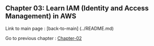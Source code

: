 ## Chapter 03: Learn IAM (Identity and Access Management) in AWS


Link to main page : [back-to-main] (../README.md)






Go to previous chapter : [Chapter-02](../chapter-02/README.md)